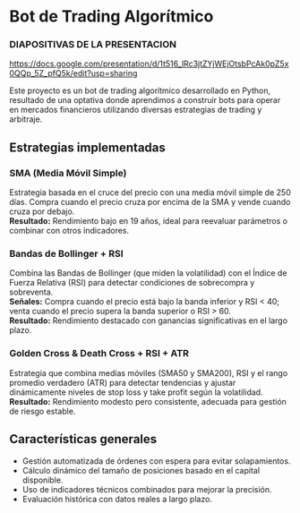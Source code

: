 
# Bot de Trading Algorítmico
### DIAPOSITIVAS DE LA PRESENTACION
https://docs.google.com/presentation/d/1t516_lRc3jtZYjWEjOtsbPcAk0pZ5x0QQp_5Z_pfQ5k/edit?usp=sharing


Este proyecto es un bot de trading algorítmico desarrollado en Python, resultado de una optativa donde aprendimos a construir bots para operar en mercados financieros utilizando diversas estrategias de trading y arbitraje.

## Estrategias implementadas

### SMA (Media Móvil Simple)
Estrategia basada en el cruce del precio con una media móvil simple de 250 días. Compra cuando el precio cruza por encima de la SMA y vende cuando cruza por debajo.  
**Resultado:** Rendimiento bajo en 19 años, ideal para reevaluar parámetros o combinar con otros indicadores.

### Bandas de Bollinger + RSI
Combina las Bandas de Bollinger (que miden la volatilidad) con el Índice de Fuerza Relativa (RSI) para detectar condiciones de sobrecompra y sobreventa.  
**Señales:** Compra cuando el precio está bajo la banda inferior y RSI < 40; venta cuando el precio supera la banda superior o RSI > 60.  
**Resultado:** Rendimiento destacado con ganancias significativas en el largo plazo.

### Golden Cross & Death Cross + RSI + ATR
Estrategia que combina medias móviles (SMA50 y SMA200), RSI y el rango promedio verdadero (ATR) para detectar tendencias y ajustar dinámicamente niveles de stop loss y take profit según la volatilidad.  
**Resultado:** Rendimiento modesto pero consistente, adecuada para gestión de riesgo estable.

## Características generales

- Gestión automatizada de órdenes con espera para evitar solapamientos.
- Cálculo dinámico del tamaño de posiciones basado en el capital disponible.
- Uso de indicadores técnicos combinados para mejorar la precisión.
- Evaluación histórica con datos reales a largo plazo.
